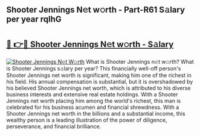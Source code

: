 ## Shooter Jennings N𝚎t w𝚘rth - Part-R61 S𝚊lary per year rqlhG

# <h2><a href="http://gc0tld.nevu.top/?p=Shooter+Jennings">🔗 👉🔴 Shooter Jennings N𝚎t w𝚘rth - S𝚊lary</a></h2>

[![Shooter Jennings N𝚎t W𝚘rth](https://i.imgur.com/Oavwk0R.jpeg)](http://gc0tld.nevu.top/?p=Shooter+Jennings)
What is Shooter Jennings n𝚎t w𝚘rth? What is Shooter Jennings s𝚊lary per year?
This financially well-off person's Shooter Jennings net worth is significant, making him one of the richest in his field. His annual compensation is substantial, but it is overshadowed by his believed Shooter Jennings net worth, which is attributed to his diverse business interests and extensive real estate holdings. With a Shooter Jennings net worth placing him among the world's richest, this man is celebrated for his business acumen and financial shrewdness. With a Shooter Jennings net worth in the billions and a substantial income, this wealthy person is a leading illustration of the power of diligence, perseverance, and financial brilliance.
